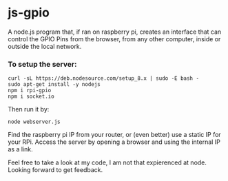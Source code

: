 # js-gpio
A node.js program that, if ran on raspberry pi, creates an interface that can control the GPIO Pins from the browser, from any other computer, inside or outside the local network.

### To setup the server:
```
curl -sL https://deb.nodesource.com/setup_8.x | sudo -E bash -
sudo apt-get install -y nodejs
npm i rpi-gpio
npm i socket.io
```

Then run it by:
```
node webserver.js
```
Find the raspberry pi IP from your router, or (even better) use a static IP for your RPi.
Access the server by opening a browser and using the internal IP as a link.

Feel free to take a look at my code, I am not that expierenced at node.
Looking forward to get feedback.
